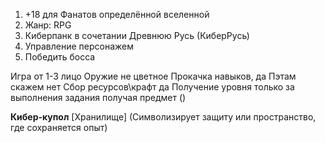 1. +18 для Фанатов определённой вселенной
2. Жанр: RPG
3. Киберпанк в сочетании Древнюю Русь (КиберРусь)
4. Управление персонажем
5. Победить босса


Игра от 1-3 лицо
Оружие не цветное
Прокачка навыков, да
Пэтам скажем нет
Сбор ресурсов\крафт да
Получение уровня только за выполнения задания получая предмет ()

**Кибер-купол**  [Хранилище]
(Символизирует защиту или пространство, где сохраняется опыт)
